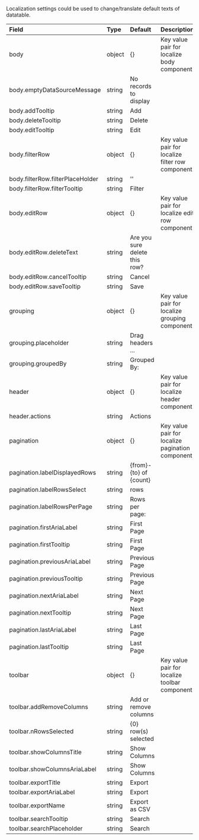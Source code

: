 Localization settings could be used to change/translate default texts of datatable.

| Field                             | Type   | Default                   | Description                                      |
|:----------------------------------|:-------|:--------------------------|:-------------------------------------------------|
| body                              | object | {}                        | Key value pair for localize body component       |
| body.emptyDataSourceMessage       | string | No records to display     |                                                  |
| body.addTooltip                   | string | Add                       |                                                  |
| body.deleteTooltip                | string | Delete                    |                                                  |
| body.editTooltip                  | string | Edit                      |                                                  |
| body.filterRow                    | object | {}                        | Key value pair for localize filter row component |
| body.filterRow.filterPlaceHolder  | string | ''                        |                                                  |
| body.filterRow.filterTooltip      | string | Filter                    |                                                  |
| body.editRow                      | object | {}                        | Key value pair for localize edit row component   |
| body.editRow.deleteText           | string | Are you sure delete this row?|                                               |
| body.editRow.cancelTooltip        | string | Cancel                    |                                                  |
| body.editRow.saveTooltip          | string | Save                      |                                                  |
| grouping                          | object | {}                        | Key value pair for localize grouping component   |
| grouping.placeholder              | string | Drag headers ...          |                                                  |
| grouping.groupedBy                | string | Grouped By:               |                                                  |
| header                            | object | {}                        | Key value pair for localize header component     |
| header.actions                    | string | Actions                   |                                                  |
| pagination                        | object | {}                        | Key value pair for localize pagination component |
| pagination.labelDisplayedRows     | string | {from}-{to} of {count}    |                                                  |
| pagination.labelRowsSelect        | string | rows                      |                                                  |
| pagination.labelRowsPerPage       | string | Rows per page:            |                                                  |
| pagination.firstAriaLabel         | string | First Page                |                                                  |
| pagination.firstTooltip           | string | First Page                |                                                  |
| pagination.previousAriaLabel      | string | Previous Page             |                                                  |
| pagination.previousTooltip        | string | Previous Page             |                                                  |
| pagination.nextAriaLabel          | string | Next Page                 |                                                  |
| pagination.nextTooltip            | string | Next Page                 |                                                  |
| pagination.lastAriaLabel          | string | Last Page                 |                                                  |
| pagination.lastTooltip            | string | Last Page                 |                                                  |
| toolbar                           | object | {}                        | Key value pair for localize toolbar component    |
| toolbar.addRemoveColumns          | string | Add or remove columns     |                                                  |
| toolbar.nRowsSelected             | string | {0} row(s) selected       |                                                  |
| toolbar.showColumnsTitle          | string | Show Columns              |                                                  |
| toolbar.showColumnsAriaLabel      | string | Show Columns              |                                                  |
| toolbar.exportTitle               | string | Export                    |                                                  |
| toolbar.exportAriaLabel           | string | Export                    |                                                  |
| toolbar.exportName                | string | Export as CSV             |                                                  |
| toolbar.searchTooltip             | string | Search                    |                                                  |
| toolbar.searchPlaceholder         | string | Search                    |                                                  |
